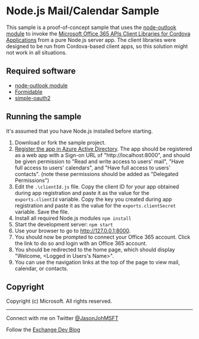 # Node.js Mail/Calendar Sample #

This sample is a proof-of-concept sample that uses the [node-outlook module](https://github.com/jasonjoh/node-outlook) to invoke the [Microsoft Office 365 APIs Client Libraries for Cordova Applications](https://www.nuget.org/packages/Microsoft.Office365.ClientLib.JS/) from a pure Node.js server app. The client libraries were designed to be run from Cordova-based client apps, so this solution might not work in all situations.

## Required software ##

- [node-outlook module](https://github.com/jasonjoh/node-outlook)
- [Formidable](https://github.com/felixge/node-formidable)
- [simple-oauth2](https://github.com/andreareginato/simple-oauth2)

## Running the sample ##

It's assumed that you have Node.js installed before starting.

1. Download or fork the sample project.
1. [Register the app in Azure Active Directory](https://github.com/jasonjoh/office365-azure-guides/blob/master/RegisterAnAppInAzure.md). The app should be registered as a web app with a Sign-on URL of "http://localhost:8000", and should be given permission to "Read and write access to users' mail", "Have full access to users' calendars", and "Have full access to users' contacts". (note these permissions should be added as "Delegated Permissions")
1. Edit the `.\clientId.js` file. Copy the client ID for your app obtained during app registration and paste it as the value for the `exports.clientId` variable. Copy the key you created during app registration  and paste it as the value for the `exports.clientSecret` variable. Save the file.
1. Install all required Node.js modules `npm install`
1. Start the development server: `npm start`
1. Use your browser to go to http://127.0.0.1:8000.
1. You should now be prompted to connect your Office 365 account. Click the link to do so and login with an Office 365 account.
1. You should be redirected to the home page, which should display "Welcome, <Logged in Users's Name>".
1. You can use the navigation links at the top of the page to view mail, calendar, or contacts.

## Copyright ##

Copyright (c) Microsoft. All rights reserved.

----------
Connect with me on Twitter [@JasonJohMSFT](https://twitter.com/JasonJohMSFT)

Follow the [Exchange Dev Blog](http://blogs.msdn.com/b/exchangedev/)
